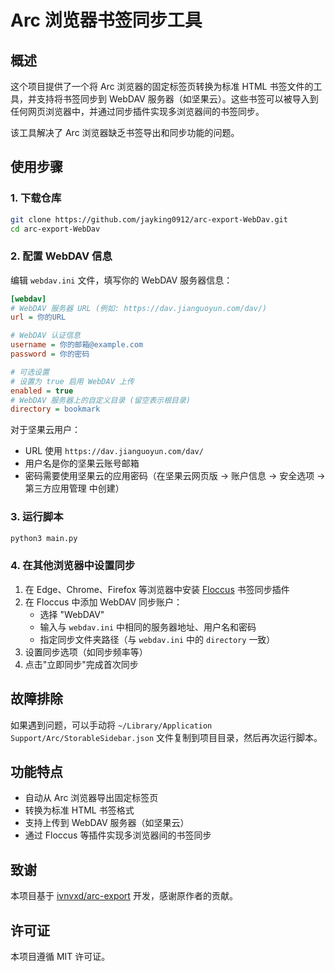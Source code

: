 # Arc 浏览器书签同步工具

## 概述

这个项目提供了一个将 Arc 浏览器的固定标签页转换为标准 HTML 书签文件的工具，并支持将书签同步到 WebDAV 服务器（如坚果云）。这些书签可以被导入到任何网页浏览器中，并通过同步插件实现多浏览器间的书签同步。

该工具解决了 Arc 浏览器缺乏书签导出和同步功能的问题。

## 使用步骤

### 1. 下载仓库

```bash
git clone https://github.com/jayking0912/arc-export-WebDav.git
cd arc-export-WebDav
```

### 2. 配置 WebDAV 信息

编辑 `webdav.ini` 文件，填写你的 WebDAV 服务器信息：

```ini:/Volumes/data/pi/arc-export-WebDav/webdav.ini
[webdav]
# WebDAV 服务器 URL (例如: https://dav.jianguoyun.com/dav/)
url = 你的URL

# WebDAV 认证信息
username = 你的邮箱@example.com
password = 你的密码

# 可选设置
# 设置为 true 启用 WebDAV 上传
enabled = true
# WebDAV 服务器上的自定义目录 (留空表示根目录)
directory = bookmark
```

对于坚果云用户：
- URL 使用 `https://dav.jianguoyun.com/dav/`
- 用户名是你的坚果云账号邮箱
- 密码需要使用坚果云的应用密码（在坚果云网页版 -> 账户信息 -> 安全选项 -> 第三方应用管理 中创建）

### 3. 运行脚本

```bash
python3 main.py
```

### 4. 在其他浏览器中设置同步

1. 在 Edge、Chrome、Firefox 等浏览器中安装 [Floccus](https://floccus.org/) 书签同步插件
2. 在 Floccus 中添加 WebDAV 同步账户：
   - 选择 "WebDAV"
   - 输入与 `webdav.ini` 中相同的服务器地址、用户名和密码
   - 指定同步文件夹路径（与 `webdav.ini` 中的 `directory` 一致）
3. 设置同步选项（如同步频率等）
4. 点击"立即同步"完成首次同步

## 故障排除

如果遇到问题，可以手动将 `~/Library/Application Support/Arc/StorableSidebar.json` 文件复制到项目目录，然后再次运行脚本。

## 功能特点

- 自动从 Arc 浏览器导出固定标签页
- 转换为标准 HTML 书签格式
- 支持上传到 WebDAV 服务器（如坚果云）
- 通过 Floccus 等插件实现多浏览器间的书签同步

## 致谢

本项目基于 [ivnvxd/arc-export](https://github.com/ivnvxd/arc-export) 开发，感谢原作者的贡献。


## 许可证

本项目遵循 MIT 许可证。